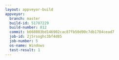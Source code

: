 ```yaml
---
layout: appveyor-build
appveyor:
  branch: master
  build-id: 51787229
  build-number: 812
  commit: b668083bd146902cac87fb50d90c7db1784cead7
  job-id: 2j5rsoghc3bf4d85
  job-number: 5
  os-name: Windows
  test-result: 1
---
```

